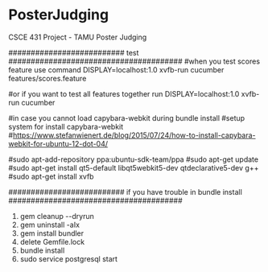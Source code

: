 # PosterJudging
CSCE 431 Project - TAMU Poster Judging

########################## test #######################################
#when you test scores feature use command
DISPLAY=localhost:1.0 xvfb-run cucumber features/scores.feature

#or if you want to test all features together run
DISPLAY=localhost:1.0 xvfb-run cucumber 



#in case you cannot load capybara-webkit during bundle install
#setup system for install capybara-webkit
#https://www.stefanwienert.de/blog/2015/07/24/how-to-install-capybara-webkit-for-ubuntu-12-dot-04/

#sudo apt-add-repository ppa:ubuntu-sdk-team/ppa
#sudo apt-get update
#sudo apt-get install qt5-default libqt5webkit5-dev qtdeclarative5-dev g++
#sudo apt-get install xvfb


##########################  if you have trouble in bundle install #######################################

1. gem cleanup --dryrun
2. gem uninstall -aIx
3. gem install bundler
4. delete Gemfile.lock
5. bundle install
6. sudo service postgresql start 
